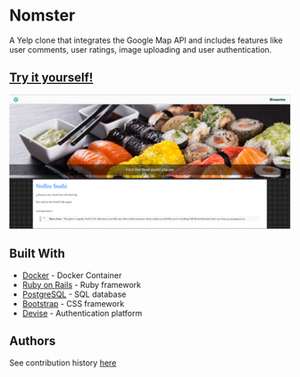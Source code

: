 # Nomster

A Yelp clone that integrates the Google Map API and includes features like user comments, user ratings, image uploading and user authentication.

## [Try it yourself!](https://nomster-jose-reynaud.herokuapp.com/)

![Nomster](https://github.com/josereynaud/Nomster/blob/master/app/assets/images/nomster_demo.PNG "Nomster_demo.png")

## Built With

* [Docker](https://docs.docker.com/install/linux/docker-ce/ubuntu/) - Docker Container
* [Ruby on Rails](https://rubyonrails.org/) - Ruby framework
* [PostgreSQL](https://www.postgresql.org/) - SQL database
* [Bootstrap](https://getbootstrap.com/) - CSS framework
* [Devise](https://github.com/plataformatec/devise) - Authentication platform

## Authors

See contribution history [here](https://github.com/josereynaud/Nomster/graphs/contributors)
